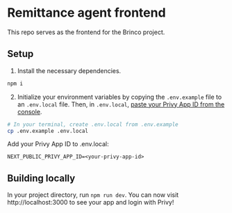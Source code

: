# Remittance agent frontend

This repo serves as the frontend for the Brinco project.

## Setup

1. Install the necessary dependencies.
```sh
npm i 
```

2. Initialize your environment variables by copying the `.env.example` file to an `.env.local` file. Then, in `.env.local`, [paste your Privy App ID from the console](https://docs.privy.io/guide/console/api-keys).
```sh
# In your terminal, create .env.local from .env.example
cp .env.example .env.local
```

Add your Privy App ID to .env.local:
```
NEXT_PUBLIC_PRIVY_APP_ID=<your-privy-app-id>
```

## Building locally

In your project directory, run `npm run dev`. You can now visit http://localhost:3000 to see your app and login with Privy!
